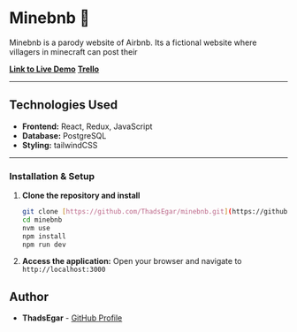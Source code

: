 # Minebnb 🏡

Minebnb is a parody website of Airbnb. Its a fictional website where villagers in minecraft can post their

**[Link to Live Demo](https://www.minebnb.net/search)**
**[Trello](https://trello.com/b/FteqzvoY/minebnb)**

---

## Technologies Used 

* **Frontend:** React, Redux, JavaScript 
* **Database:** PostgreSQL
* **Styling:** tailwindCSS

---

### Installation & Setup

1.  **Clone the repository and install**
    ```bash
    git clone [https://github.com/ThadsEgar/minebnb.git](https://github.com/ThadsEgar/minebnb.git)
    cd minebnb
    nvm use
    npm install
    npm run dev
    ```

2.  **Access the application:**
    Open your browser and navigate to `http://localhost:3000`

## Author

* **ThadsEgar** - [GitHub Profile](https://github.com/ThadsEgar)
